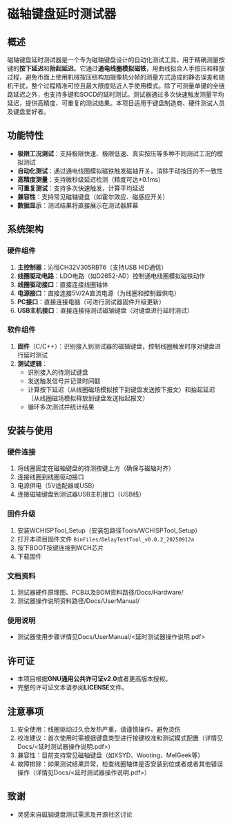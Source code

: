 # 磁轴键盘延时测试器

## 概述

磁轴键盘延时测试器是一个专为磁轴键盘设计的自动化测试工具，用于精确测量按键的**按下延迟**和**抬起延迟**。它通过**通电线圈模拟磁铁**，用曲线拟合人手按压和释放过程，避免市面上使用机械按压结构加摄像机分帧的测量方式造成的静态误差和随机干扰，整个过程精准可控且最大限度贴近人手使用模式。除了可测量单键的全链路延迟之外，也支持多键和SOCD的延时测试。测试器通过多次快速触发测量平均延迟，提供高精度、可重复的测试结果。本项目适用于键盘制造商、硬件测试人员及键盘爱好者。

## 功能特性

- **极限工况测试**：支持极限快速、极限低速、真实按压等多种不同测试工况的模拟测试
- **自动化测试**：通过通电线圈模拟磁铁触发磁轴开关，消除手动按压的不一致性
- **高精度测量**：支持微秒级延迟检测（精度可达±0.1ms）
- **可重复测试**：支持多次快速触发，计算平均延迟
- **兼容性**：支持常见磁轴键盘（如霍尔效应、磁感应开关）
- **数据显示**：测试结果将直接展示在测试器屏幕

## 系统架构

### 硬件组件

1. **主控制器**：沁恒CH32V305RBT6（支持USB HID通信）
2. **线圈驱动电路**：LDO电路（如D2652-AD）控制通电线圈模拟磁铁动作
3. **线圈驱动接口**：直接连接线圈轴体
4. **电源接口**：直接连接5V/2A直流电源（为线圈和控制器供电）
4. **PC接口**：直接连接电脑（可进行测试器固件升级更新）
4. **USB主机接口**：直接连接待测试磁轴键盘（对键盘进行延时测试）

### 软件组件

1. **固件**（C/C++）：识别接入到测试器的磁轴键盘，控制线圈触发时序对键盘进行延时测试
2. **测试逻辑**：
   - 识别接入的待测试键盘
   - 发送触发信号并记录时间戳
   - 计算按下延迟（从线圈磁场模拟按下到键盘发送按下报文）和抬起延迟（从线圈磁场模拟释放到键盘发送抬起报文）
   - 循环多次测试并统计结果

## 安装与使用

### 硬件连接

1. 将线圈固定在磁轴键盘的待测按键上方（确保与磁轴对齐）
2. 连接线圈到线圈驱动接口
3. 电源供电（5V适配器或USB）
4. 连接磁轴键盘到测试器USB主机接口（USB线）

### 固件升级

1. 安装WCHISPTool_Setup（安装包路径Tools/WCHISPTool_Setup）
2. 打开本项目固件文件 `BinFiles/DelayTestTool_v0.0.2_20250912a`
3. 按下BOOT按键连接到WCH芯片
4. 下载固件

### 文档资料

1. 测试器硬件原理图、PCB以及BOM资料路径/Docs/Hardware/
2. 测试器操作说明资料路径/Docs/UserManual/

### 使用说明
- 测试器使用步骤详情见Docs/UserManual/<延时测试器操作说明.pdf>

## 许可证
- 本项目根据**GNU通用公共许可证v2.0**或者更高版本授权。
- 完整的许可证文本请参阅**LICENSE**文件。

## 注意事项
1. 安全使用：线圈驱动过久会发热严重，请谨慎操作，避免烫伤
2. 校准建议：首次使用时需根据键盘类型进行按键校准和测试模式配置（详情见 Docs/<延时测试器操作说明.pdf>）
3. 兼容性：目前支持常见磁轴键盘（如XSYD、Wooting、MelGeek等）
4. 故障排除：如果测试结果异常，检查线圈轴体是否安装到位或者或者其他错误操作（详情见Docs/<延时测试器操作说明.pdf>）

## 致谢
- 灵感来自磁轴键盘测试需求及开源社区讨论